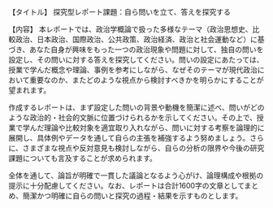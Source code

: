 【タイトル】
探究型レポート課題：自ら問いを立て、答えを探究する

【内容】
本レポートでは、政治学概論で扱った多様なテーマ（政治思想史、比較政治、日本政治、国際政治、公共政策、政治経済、政治と社会運動など）に基づき、あなた自身が興味をもった一つの政治現象や問題に対して、独自の問いを設定し、その問いに対する答えを探究してください。問いの設定にあたっては、授業で学んだ概念や理論、事例を参考にしながら、なぜそのテーマが現代政治において重要なのか、またどのような視点から検討すべきかを明らかにすることが望まれます。

作成するレポートは、まず設定した問いの背景や動機を簡潔に述べ、問いがどのような政治的・社会的文脈に位置づけられるかを示してください。その上で、授業で学んだ理論や比較対象を適宜取り入れながら、問いに対する考察を論理的に展開し、具体例やデータを通して自らの主張を補強するよう努めましょう。さらに、さまざまな視点や反対意見も検討しながら、自らの分析の限界や今後の研究課題についても言及することが求められます。

全体を通して、論旨が明確で一貫した議論となるよう心がけ、論理構成や根拠の提示に十分配慮してください。なお、レポートは合計1600字の文章としてまとめ、簡潔かつ明確に自らの問いと探究の過程・結果を示すものとします。